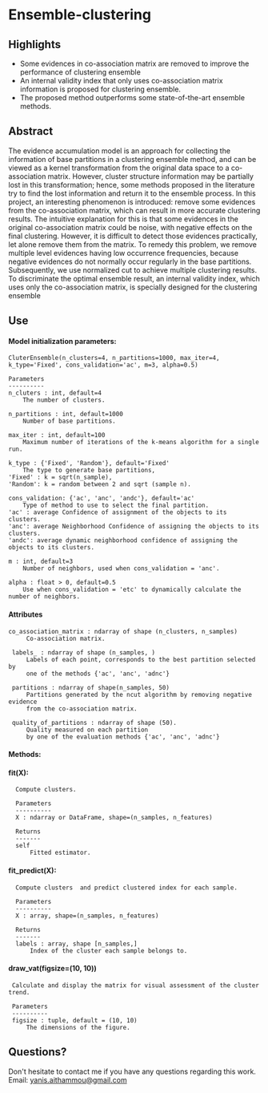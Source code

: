 # Ensemble-clustering

## Highlights
* Some evidences in co-association matrix are removed to improve the performance of clustering ensemble
* An internal validity index that only uses co-association matrix information is proposed for clustering ensemble.
* The proposed method outperforms some state-of-the-art ensemble methods.

## Abstract
The evidence accumulation model is an approach for collecting the information of base partitions in a clustering ensemble method, and can be viewed as a kernel transformation from the original data space to a co-association matrix. However, cluster structure information may be partially lost in this transformation; hence, some methods proposed in the literature try to find the lost information and return it to the ensemble process. In this project, an interesting phenomenon is introduced: remove some evidences from the co-association matrix, which can result in more accurate clustering results. The intuitive explanation for this is that some evidences in the original co-association matrix could be noise, with negative effects on the final clustering. However, it is difficult to detect those evidences practically, let alone remove them from the matrix. To remedy this problem, we remove multiple level evidences having low occurrence frequencies, because negative evidences do not normally occur regularly in the base partitions. Subsequently, we use normalized cut to achieve multiple clustering results. To discriminate the optimal ensemble result, an internal validity index, which uses only the co-association matrix, is specially designed for the clustering ensemble

## Use
#### Model initialization parameters:
    CluterEnsemble(n_clusters=4, n_partitions=1000, max_iter=4, k_type='Fixed', cons_validation='ac', m=3, alpha=0.5)
    
    Parameters
    ----------
    n_cluters : int, default=4
        The number of clusters.

    n_partitions : int, default=1000
        Number of base partitions.

    max_iter : int, default=100
        Maximum number of iterations of the k-means algorithm for a single run.

    k_type : {'Fixed', 'Random'}, default='Fixed'
        The type to generate base partitions, 
    'Fixed' : k = sqrt(n_sample),
    'Random': k = random between 2 and sqrt (sample n).

    cons_validation: {'ac', 'anc', 'andc'}, default='ac'
        Type of method to use to select the final partition.
    'ac' : average Confidence of assignment of the objects to its clusters. 
    'anc': average Neighborhood Confidence of assigning the objects to its clusters.
    'andc': average dynamic neighborhood confidence of assigning the objects to its clusters.

    m : int, default=3
        Number of neighbors, used when cons_validation = 'anc'.

    alpha : float > 0, default=0.5
        Use when cons_validation = 'etc' to dynamically calculate the number of neighbors.
#### Attributes
 
    co_association_matrix : ndarray of shape (n_clusters, n_samples)
         Co-association matrix.

     labels_ : ndarray of shape (n_samples, )
         Labels of each point, corresponds to the best partition selected by
         one of the methods {'ac', 'anc', 'adnc'}

     partitions : ndarray of shape(n_samples, 50)
         Partitions generated by the ncut algorithm by removing negative evidence
         from the co-association matrix.

     quality_of_partitions : ndarray of shape (50).
         Quality measured on each partition 
         by one of the evaluation methods {'ac', 'anc', 'adnc'}
 
#### Methods:
#### fit(X):
      Compute clusters.

      Parameters
      ----------
      X : ndarray or DataFrame, shape=(n_samples, n_features)

      Returns 
      -------
      self
          Fitted estimator.
          
#### fit_predict(X):
      Compute clusters  and predict clustered index for each sample.

      Parameters
      ----------
      X : array, shape=(n_samples, n_features)

      Returns
      -------
      labels : array, shape [n_samples,]
          Index of the cluster each sample belongs to.
          
#### draw_vat(figsize=(10, 10))

     Calculate and display the matrix for visual assessment of the cluster trend.

     Parameters
     ----------
     figsize : tuple, default = (10, 10)
         The dimensions of the figure.


## Questions?
Don't hesitate to contact me if you have any questions regarding this work.  
Email: yanis.aithammou@gmail.com 
